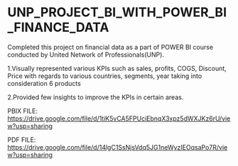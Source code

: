 # UNP_PROJECT_BI_WITH_POWER_BI_FINANCE_DATA
Completed this project on financial data as a part of POWER BI course conducted by United Network of Professionals(UNP).

1.Visually represented various KPIs such as sales, profits, COGS, Discount, Price with regards to various countries, segments, year taking into consideration 6 products

2.Provided few insights to improve the KPIs in certain areas.

PBIX FILE: https://drive.google.com/file/d/1tiK5vCA5FPUciEbnqX3xpz5dWXJKz6rU/view?usp=sharing

PDF FILE:  https://drive.google.com/file/d/14lgC1SsNjsVdq5JG1neWyzIEOqsaPo7R/view?usp=sharing
